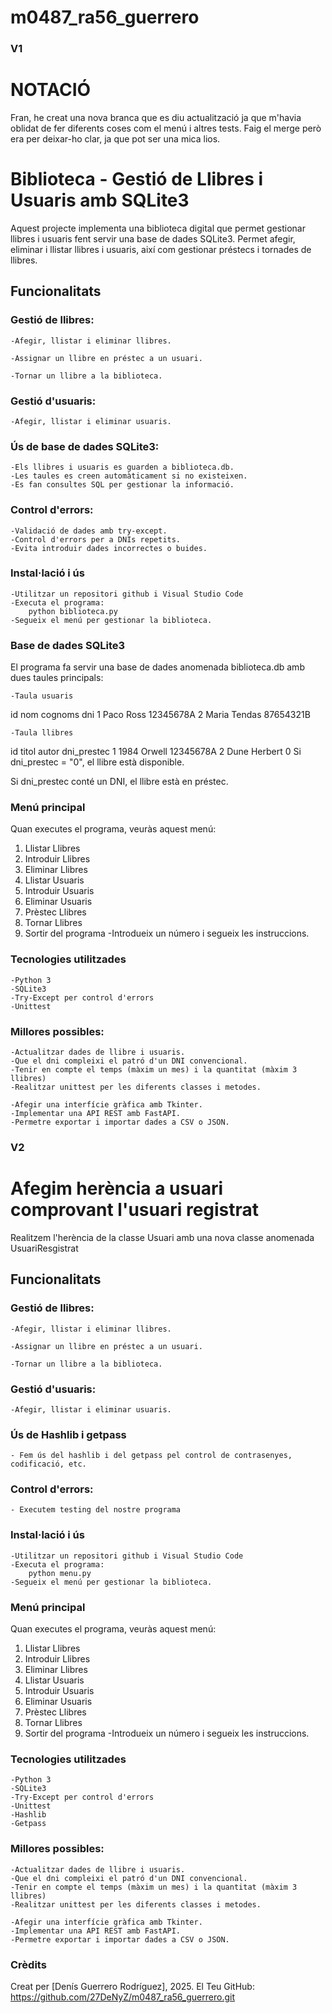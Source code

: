 # m0487_ra56_guerrero

### V1

# NOTACIÓ
Fran, he creat una nova branca que es diu actualització ja que m'havia oblidat de fer diferents coses com el menú i altres tests. Faig el merge però era per deixar-ho clar, ja que pot ser una mica lios.


# Biblioteca - Gestió de Llibres i Usuaris amb SQLite3
Aquest projecte implementa una biblioteca digital que permet gestionar llibres i usuaris fent servir una base de dades SQLite3.
Permet afegir, eliminar i llistar llibres i usuaris, així com gestionar préstecs i tornades de llibres.

## Funcionalitats
### Gestió de llibres:

    -Afegir, llistar i eliminar llibres.

    -Assignar un llibre en préstec a un usuari.

    -Tornar un llibre a la biblioteca.

### Gestió d'usuaris:

    -Afegir, llistar i eliminar usuaris.

### Ús de base de dades SQLite3:

    -Els llibres i usuaris es guarden a biblioteca.db.
    -Les taules es creen automàticament si no existeixen.
    -Es fan consultes SQL per gestionar la informació.

### Control d'errors:

    -Validació de dades amb try-except.
    -Control d'errors per a DNIs repetits.
    -Evita introduir dades incorrectes o buides.

### Instal·lació i ús
    -Utilitzar un repositori github i Visual Studio Code
    -Executa el programa: 
        python biblioteca.py
    -Segueix el menú per gestionar la biblioteca.

### Base de dades SQLite3
El programa fa servir una base de dades anomenada biblioteca.db amb dues taules principals:

    -Taula usuaris

id	nom	cognoms	dni
1	Paco	Ross	12345678A
2	Maria	Tendas	87654321B

    -Taula llibres

id	titol	autor	dni_prestec
1	1984	Orwell	12345678A
2	Dune	Herbert	0
Si dni_prestec = "0", el llibre està disponible.

Si dni_prestec conté un DNI, el llibre està en préstec.

### Menú principal
Quan executes el programa, veuràs aquest menú:

1) Llistar Llibres
2) Introduir Llibres
3) Eliminar Llibres
4) Llistar Usuaris
5) Introduir Usuaris
6) Eliminar Usuaris
7) Prèstec Llibres
8) Tornar Llibres
0) Sortir del programa
    -Introdueix un número i segueix les instruccions.

### Tecnologies utilitzades
    -Python 3 
    -SQLite3 
    -Try-Except per control d'errors
    -Unittest

### Millores possibles:
    -Actualitzar dades de llibre i usuaris.
    -Que el dni compleixi el patró d'un DNI convencional.
    -Tenir en compte el temps (màxim un mes) i la quantitat (màxim 3 llibres)
    -Realitzar unittest per les diferents classes i metodes.

    -Afegir una interfície gràfica amb Tkinter.
    -Implementar una API REST amb FastAPI.
    -Permetre exportar i importar dades a CSV o JSON.




### V2

# Afegim herència a usuari comprovant l'usuari registrat
Realitzem l'herència de la classe Usuari amb una nova classe anomenada UsuariResgistrat

## Funcionalitats
### Gestió de llibres:

    -Afegir, llistar i eliminar llibres.

    -Assignar un llibre en préstec a un usuari.

    -Tornar un llibre a la biblioteca.

### Gestió d'usuaris:

    -Afegir, llistar i eliminar usuaris.

### Ús de Hashlib i getpass

    - Fem ús del hashlib i del getpass pel control de contrasenyes, codificació, etc.

### Control d'errors:

    - Executem testing del nostre programa

### Instal·lació i ús
    -Utilitzar un repositori github i Visual Studio Code
    -Executa el programa: 
        python menu.py
    -Segueix el menú per gestionar la biblioteca.

### Menú principal
Quan executes el programa, veuràs aquest menú:

1) Llistar Llibres
2) Introduir Llibres
3) Eliminar Llibres
4) Llistar Usuaris
5) Introduir Usuaris
6) Eliminar Usuaris
7) Prèstec Llibres
8) Tornar Llibres
0) Sortir del programa
    -Introdueix un número i segueix les instruccions.

### Tecnologies utilitzades
    -Python 3 
    -SQLite3 
    -Try-Except per control d'errors
    -Unittest
    -Hashlib
    -Getpass

### Millores possibles:
    -Actualitzar dades de llibre i usuaris.
    -Que el dni compleixi el patró d'un DNI convencional.
    -Tenir en compte el temps (màxim un mes) i la quantitat (màxim 3 llibres)
    -Realitzar unittest per les diferents classes i metodes.

    -Afegir una interfície gràfica amb Tkinter.
    -Implementar una API REST amb FastAPI.
    -Permetre exportar i importar dades a CSV o JSON.


### Crèdits
Creat per [Denís Guerrero Rodríguez], 2025.
El Teu GitHub: https://github.com/27DeNyZ/m0487_ra56_guerrero.git